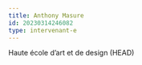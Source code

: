 ```yaml
---
title: Anthony Masure
id: 20230314246082
type: intervenant-e
---
```


Haute école d’art et de design (HEAD)